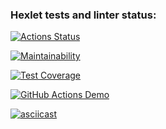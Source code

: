 ### Hexlet tests and linter status:
[![Actions Status](https://github.com/NickShelud/php-project-48/workflows/hexlet-check/badge.svg)](https://github.com/NickShelud/php-project-48/actions)

[![Maintainability](https://api.codeclimate.com/v1/badges/7ecc4d78c0301435eac2/maintainability)](https://codeclimate.com/github/NickShelud/php-project-48/maintainability)

[![Test Coverage](https://api.codeclimate.com/v1/badges/7ecc4d78c0301435eac2/test_coverage)](https://codeclimate.com/github/NickShelud/php-project-48/test_coverage)

[![GitHub Actions Demo](https://github.com/NickShelud/php-project-48/actions/workflows/github-actions-demo.yml/badge.svg)](https://github.com/NickShelud/php-project-48/actions/workflows/github-actions-demo.yml)

[![asciicast](https://asciinema.org/a/541742.svg)](https://asciinema.org/a/541742)